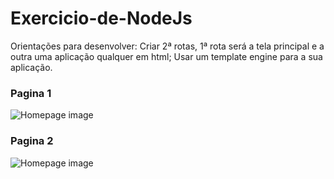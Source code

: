 # Exercicio-de-NodeJs
Orientações para desenvolver: Criar 2ª rotas, 1ª rota será a tela principal e a outra uma aplicação qualquer em html; Usar um template engine para a sua aplicação.


### Pagina 1
![Homepage image](https://github.com/rodrigoribeiro027/Exercicio-de-NodeJs/blob/main/docs/screem1.png)
### Pagina 2
![Homepage image](https://github.com/rodrigoribeiro027/Exercicio-de-NodeJs/blob/main/docs/screem2.png)
